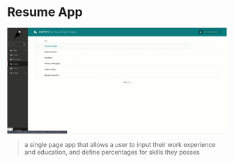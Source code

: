 # Resume App

!['image'](https://github.com/CreativeDave/Blog_Portfolio_App/blob/master/media/content/resume.gif)

> a single page app that allows a user to input their work experience and education, and define percentages for skills they posses
